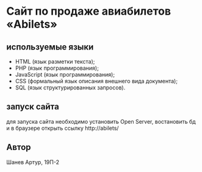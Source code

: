 # Сайт по продаже авиабилетов «Abilets»
## используемые языки
- HTML (язык разметки текста);
- PHP (язык программирования);
- JavaScript (язык программирования);
- CSS (формальный язык описания внешнего вида документа);
- SQL (язык структурированных запросов).
## запуск сайта
для запуска сайта необходимо установить Open Server, востановить бд и в браузере открыть ссылку http://abilets/
## Автор
Шанев Артур, 19П-2
